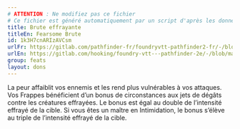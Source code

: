 ```yaml
---
# ATTENTION : Ne modifiez pas ce fichier
# Ce fichier est généré automatiquement par un script d'après les données du module Foundry VTT officiel et de sa traduction
title: Brute effrayante
titleEn: Fearsome Brute
id: 1k3H7cnARIzAVCsm
urlFr: https://gitlab.com/pathfinder-fr/foundryvtt-pathfinder2-fr/-/blob/master/data/feats/1k3H7cnARIzAVCsm.htm
urlEn: https://gitlab.com/hooking/foundry-vtt---pathfinder-2e/-/blob/master/packs/data/feats.db/fearsome-brute.json
group: feats
layout: dons
---
```

La peur affaiblit vos ennemis et les rend plus vulnérables à vos attaques. Vos Frappes bénéficient d’un bonus de circonstances aux jets de dégâts contre les créatures effrayées. Le bonus est égal au double de l’intensité effrayé de la cible. Si vous êtes un maître en Intimidation, le bonus s’élève au triple de l’intensité effrayé de la cible.


